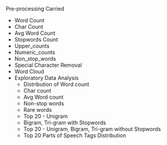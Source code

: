 Pre-processing Carried
- Word Count
- Char Count
- Avg Word Count
- Stopwords Count
- Upper_counts
- Numeric_counts
- Non_stop_words
- Special Character Removal
- Word Cloud
- Exploratory Data Analysis 
  - Distribution of Word count
  - Char count
  - Avg Word count
  - Non-stop words
  - Rare words
  - Top 20 - Unigram
  - Bigram, Tri-gram with Stopwords
  - Top 20 - Unigram, Bigram, Tri-gram without Stopwords
  - Top 20 Parts of Speech Tags Distribution
 
